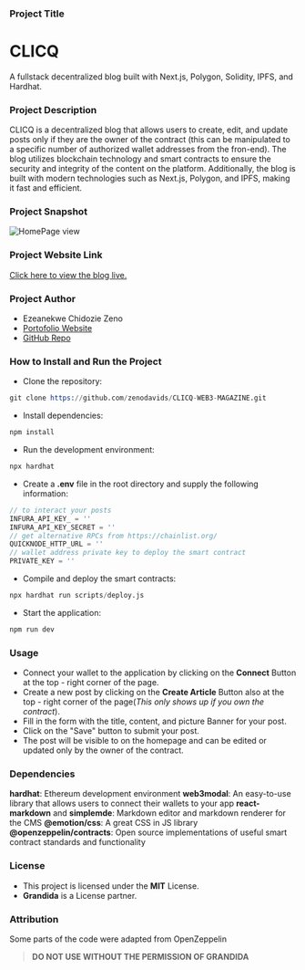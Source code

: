 ### Project Title

# CLICQ

A fullstack decentralized blog built with Next.js, Polygon, Solidity, IPFS, and Hardhat.

### Project Description

CLICQ is a decentralized blog that allows users to create, edit, and update posts only if they are the owner of the contract (this can be manipulated to a specific number of authorized wallet addresses from the fron-end). The blog utilizes blockchain technology and smart contracts to ensure the security and integrity of the content on the platform. Additionally, the blog is built with modern technologies such as Next.js, Polygon, and IPFS, making it fast and efficient.

### Project Snapshot

![HomePage view](https://media.licdn.com/dms/image/D4D2CAQHtA-RYTB8tiw/comment-image-shrink_8192_1280/0/1674243142221?e=1674849600&v=beta&t=FAafD6VR4BchMuM5YoFs1FF4ZSgFF9Nsp7D-oi15I4M)

### Project Website Link

[Click here to view the blog live.](https://clicq-web3-magazine.vercel.app/)

### Project Author

- Ezeanekwe Chidozie Zeno
- [Portofolio Website](https://chidozietech.netlify.app/)
- [GitHub Repo](https://github.com/zenodavids)

### How to Install and Run the Project

- Clone the repository:

```s
git clone https://github.com/zenodavids/CLICQ-WEB3-MAGAZINE.git
```

- Install dependencies:

```s
npm install
```

- Run the development environment:

```s
npx hardhat
```

- Create a **.env** file in the root directory and supply the following information:

```js
// to interact your posts
INFURA_API_KEY_ = ''
INFURA_API_KEY_SECRET = ''
// get alternative RPCs from https://chainlist.org/
QUICKNODE_HTTP_URL = ''
// wallet address private key to deploy the smart contract
PRIVATE_KEY = ''
```

- Compile and deploy the smart contracts:

```s
npx hardhat run scripts/deploy.js
```

- Start the application:

```s
npm run dev
```

### Usage

- Connect your wallet to the application by clicking on the **Connect** Button at the top - right corner of the page.
- Create a new post by clicking on the **Create Article** Button also at the top - right corner of the page(_This only shows up if you own the contract_).
- Fill in the form with the title, content, and picture Banner for your post.
- Click on the "Save" button to submit your post.
- The post will be visible to on the homepage and can be edited or updated only by the owner of the contract.

### Dependencies

**hardhat**: Ethereum development environment
**web3modal**: An easy-to-use library that allows users to connect their wallets to your app
**react-markdown** and **simplemde**: Markdown editor and markdown renderer for the CMS
**@emotion/css**: A great CSS in JS library
**@openzeppelin/contracts**: Open source implementations of useful smart contract standards and functionality

### License

- This project is licensed under the **MIT** License.
- **Grandida** is a License partner.

### Attribution

Some parts of the code were adapted from OpenZeppelin

> **DO NOT USE WITHOUT THE PERMISSION OF GRANDIDA**
